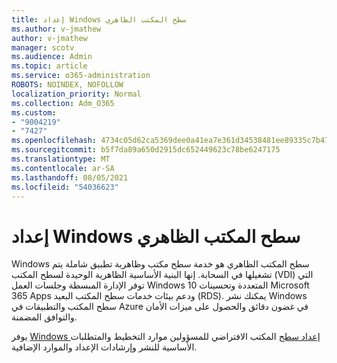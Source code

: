 ```yaml
---
title: إعداد Windows سطح المكتب الظاهري
ms.author: v-jmathew
author: v-jmathew
manager: scotv
ms.audience: Admin
ms.topic: article
ms.service: o365-administration
ROBOTS: NOINDEX, NOFOLLOW
localization_priority: Normal
ms.collection: Adm_O365
ms.custom:
- "9004219"
- "7427"
ms.openlocfilehash: 4734c05d62ca5369dee0a41ea7e361d34538481ee89335c7b47dfe4e9d2966cd
ms.sourcegitcommit: b5f7da89a650d2915dc652449623c78be6247175
ms.translationtype: MT
ms.contentlocale: ar-SA
ms.lasthandoff: 08/05/2021
ms.locfileid: "54036623"
---
```

# <a name="set-up-windows-virtual-desktop"></a>إعداد Windows سطح المكتب الظاهري

Windows سطح المكتب الظاهري هو خدمة سطح مكتب وظاهرية تطبيق شاملة يتم تشغيلها في السحابة. إنها البنية الأساسية الظاهرية الوحيدة لسطح المكتب (VDI) التي توفر الإدارة المبسطة وجلسات العمل Windows 10 المتعددة وتحسينات Microsoft 365 Apps ودعم بيئات خدمات سطح المكتب البعيد (RDS). يمكنك نشر Windows سطح المكتب والتطبيقات في Azure في غضون دقائق والحصول على ميزات الأمان والتوافق المضمنة.

يوفر [Windows إعداد سطح](https://go.microsoft.com/fwlink/?linkid=2146236) المكتب الافتراضي للمسؤولين موارد التخطيط والمتطلبات الأساسية للنشر وإرشادات الإعداد والموارد الإضافية.
